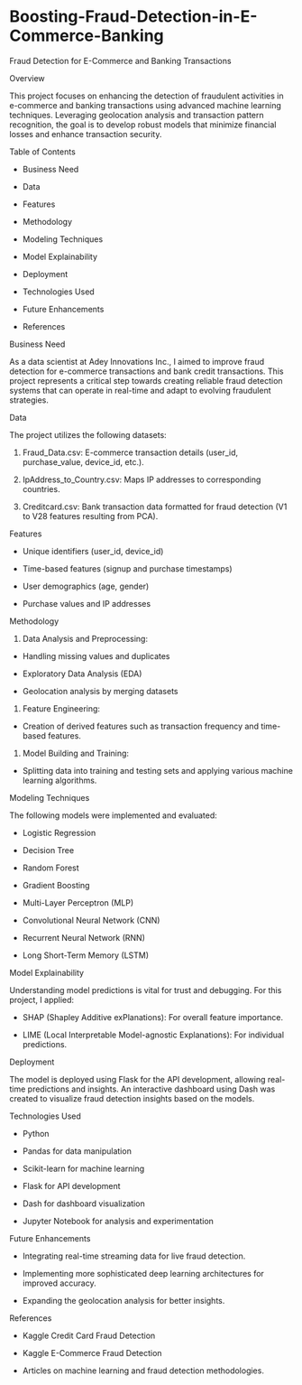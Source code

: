 # Boosting-Fraud-Detection-in-E-Commerce-Banking
Fraud Detection for E-Commerce and Banking Transactions

Overview

This project focuses on enhancing the detection of fraudulent activities in e-commerce and banking transactions using advanced machine learning techniques. Leveraging geolocation analysis and transaction pattern recognition, the goal is to develop robust models that minimize financial losses and enhance transaction security.

Table of Contents

- Business Need

- Data

- Features

- Methodology

- Modeling Techniques

- Model Explainability

- Deployment

- Technologies Used

- Future Enhancements

- References

Business Need

As a data scientist at Adey Innovations Inc., I aimed to improve fraud detection for e-commerce transactions and bank credit transactions. This project represents a critical step towards creating reliable fraud detection systems that can operate in real-time and adapt to evolving fraudulent strategies.

Data

The project utilizes the following datasets:

1. Fraud_Data.csv: E-commerce transaction details (user_id, purchase_value, device_id, etc.).

2. IpAddress_to_Country.csv: Maps IP addresses to corresponding countries.

3. Creditcard.csv: Bank transaction data formatted for fraud detection (V1 to V28 features resulting from PCA).

Features

- Unique identifiers (user_id, device_id)

- Time-based features (signup and purchase timestamps)

- User demographics (age, gender)

- Purchase values and IP addresses

Methodology

1. Data Analysis and Preprocessing:

- Handling missing values and duplicates

- Exploratory Data Analysis (EDA)

- Geolocation analysis by merging datasets

1. Feature Engineering:

- Creation of derived features such as transaction frequency and time-based features.

1. Model Building and Training:

- Splitting data into training and testing sets and applying various machine learning algorithms.

Modeling Techniques

The following models were implemented and evaluated:

- Logistic Regression

- Decision Tree

- Random Forest

- Gradient Boosting

- Multi-Layer Perceptron (MLP)

- Convolutional Neural Network (CNN)

- Recurrent Neural Network (RNN)

- Long Short-Term Memory (LSTM)

Model Explainability

Understanding model predictions is vital for trust and debugging. For this project, I applied:

- SHAP (Shapley Additive exPlanations): For overall feature importance.

- LIME (Local Interpretable Model-agnostic Explanations): For individual predictions.

Deployment

The model is deployed using Flask for the API development, allowing real-time predictions and insights. An interactive dashboard using Dash was created to visualize fraud detection insights based on the models.

Technologies Used

- Python

- Pandas for data manipulation

- Scikit-learn for machine learning

- Flask for API development

- Dash for dashboard visualization

- Jupyter Notebook for analysis and experimentation

Future Enhancements

- Integrating real-time streaming data for live fraud detection.

- Implementing more sophisticated deep learning architectures for improved accuracy.

- Expanding the geolocation analysis for better insights.

References

- Kaggle Credit Card Fraud Detection

- Kaggle E-Commerce Fraud Detection

- Articles on machine learning and fraud detection methodologies.

